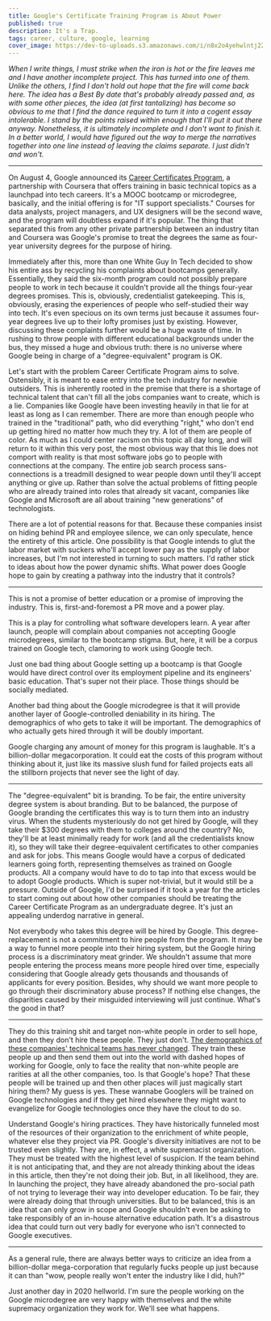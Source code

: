 ```yaml
---
title: Google's Certificate Training Program is About Power
published: true
description: It's a Trap.
tags: career, culture, google, learning
cover_image: https://dev-to-uploads.s3.amazonaws.com/i/n8x2o4yehwlntj221kja.png
---
```


*When I write things, I must strike when the iron is hot or the fire leaves me and I have another incomplete project. This has turned into one of them. Unlike the others, I find I don't hold out hope that the fire will come back here. The idea has a Best By date that's probably already passed and, as with some other pieces, the idea (at first tantalizing) has become so obvious to me that I find the dance required to turn it into a cogent essay intolerable. I stand by the points raised within enough that I'll put it out there anyway. Nonetheless, it is ultimately incomplete and I don't want to finish it. In a better world, I would have figured out the way to merge the narratives together into one line instead of leaving the claims separate. I just didn't and won't.*

-----

On August 4, Google announced its [Career Certificates Program](https://grow.google/certificates/), a partnership with Coursera that offers training in basic technical topics as a launchpad into tech careers. It's a MOOC bootcamp or microdegree, basically, and the initial offering is for "IT support specialists." Courses for data analysts, project managers, and UX designers will be the second wave, and the program will doubtless expand if it's popular. The thing that separated this from any other private partnership between an industry titan and Coursera was Google's promise to treat the degrees the same as four-year university degrees for the purpose of hiring.

Immediately after this, more than one White Guy In Tech decided to show his entire ass by recycling his complaints about bootcamps generally. Essentially, they said the six-month program could not possibly prepare people to work in tech because it couldn't provide all the things four-year degrees promises. This is, obviously, credentialist gatekeeping. This is, obviously, erasing the experiences of people who self-studied their way into tech. It's even specious on its own terms just because it assumes four-year degrees live up to their lofty promises just by existing. However, discussing these complaints further would be a huge waste of time. In rushing to throw people with different educational backgrounds under the bus, they missed a huge and obvious truth: there is no universe where Google being in charge of a "degree-equivalent" program is OK.

Let's start with the problem Career Certificate Program aims to solve. Ostensibly, it is meant to ease entry into the tech industry for newbie outsiders. This is inherently rooted in the premise that there is a shortage of technical talent that can't fill all the jobs companies want to create, which is a lie. Companies like Google have been investing heavily in that lie for at least as long as I can remember. There are more than enough people who trained in the "traditional" path, who did everything "right," who don't end up getting hired no matter how much they try. A lot of them are people of color. As much as I could center racism on this topic all day long, and will return to it within this very post, the most obvious way that this lie does not comport with reality is that most software jobs go to people with connections at the company. The entire job search process sans-connections is a treadmill designed to wear people down until they'll accept anything or give up. Rather than solve the actual problems of fitting people who are already trained into roles that already sit vacant, companies like Google and Microsoft are all about training "new generations" of technologists.

There are a lot of potential reasons for that. Because these companies insist on hiding behind PR and employee silence, we can only speculate, hence the entirety of this article. One possibility is that Google intends to glut the labor market with suckers who'll accept lower pay as the supply of labor increases, but I'm not interested in turning to such matters. I'd rather stick to ideas about how the power dynamic shifts. What power does Google hope to gain by creating a pathway into the industry that it controls?

-----

This is not a promise of better education or a promise of improving the industry. This is, first-and-foremost a PR move and a power play.

This is a play for controlling what software developers learn. A year after launch, people will complain about companies not accepting Google microdegrees, similar to the bootcamp stigma. But, here, it will be a corpus trained on Google tech, clamoring to work using Google tech.

Just one bad thing about Google setting up a bootcamp is that Google would have direct control over its employment pipeline and its engineers' basic education. That's super not their place. Those things should be socially mediated.

Another bad thing about the Google microdegree is that it will provide another layer of Google-controlled deniability in its hiring. The demographics of who gets to take it will be important. The demographics of who actually gets hired through it will be doubly important.

Google charging any amount of money for this program is laughable. It's a billion-dollar megacorporation. It could eat the costs of this program without thinking about it, just like its massive slush fund for failed projects eats all the stillborn projects that never see the light of day.

-----

The "degree-equivalent" bit is branding. To be fair, the entire university degree system is about branding. But to be balanced, the purpose of Google branding the certificates this way is to turn them into an industry virus. When the students mysteriously do not get hired by Google, will they take their $300 degrees with them to colleges around the country? No, they'll be at least minimally ready for work (and all the credentialists know it), so they will take their degree-equivalent certificates to other companies and ask for jobs. This means Google would have a corpus of dedicated learners going forth, representing themselves as trained on Google products. All a company would have to do to tap into that excess would be to adopt Google products. Which is super not-trivial, but it would still be a pressure. Outside of Google, I'd be surprised if it took a year for the articles to start coming out about how other companies should be treating the Career Certificate Program as an undergraduate degree. It's just an appealing underdog narrative in general.

Not everybody who takes this degree will be hired by Google. This degree-replacement is not a commitment to hire people from the program. It may be a way to funnel more people into their hiring system, but the Google hiring process is a discriminatory meat grinder. We shouldn't assume that more people entering the process means more people hired over time, especially considering that Google already gets thousands and thousands of applicants for every position. Besides, why should we want more people to go through their discriminatory abuse process? If nothing else changes, the disparities caused by their misguided interviewing will just continue. What's the good in that?

-------

They do this training shit and target non-white people in order to sell hope, and then they don't hire these people. They just don't. [The demographics of these companies' technical teams has never changed](https://dev.to/lethargilistic/happy-juneteenth-now-hire-some-black-folks-g24). They train these people up and then send them out into the world with dashed hopes of working for Google, only to face the reality that non-white people are rarities at all the other companies, too. Is that Google's hope? That these people will be trained up and then other places will just magically start hiring them? My guess is yes. These wannabe Googlers will be trained on Google technologies and if they get hired elsewhere they might want to evangelize for Google technologies once they have the clout to do so.

Understand Google's hiring practices. They have historically funneled most of the resources of their organization to the enrichment of white people, whatever else they project via PR. Google's diversity initiatives are not to be trusted even slightly. They are, in effect, a white supremacist organization. They must be treated with the highest level of suspicion. If the team behind it is not anticipating that, and they are not already thinking about the ideas in this article, then they're not doing their job. But, in all likelihood, they are. In launching the project, they have already abandoned the pro-social path of not trying to leverage their way into developer education. To be fair, they were already doing that through universities. But to be balanced, this is an idea that can only grow in scope and Google shouldn't even be asking to take responsibly of an in-house alternative education path. It's a disastrous idea that could turn out very badly for everyone who isn't connected to Google executives.

--------

As a general rule, there are always better ways to criticize an idea from a billion-dollar mega-corporation that regularly fucks people up just because it can than "wow, people really won't enter the industry like I did, huh?"

Just another day in 2020 hellworld. I'm sure the people working on the Google microdegree are very happy with themselves and the white supremacy organization they work for. We'll see what happens.
